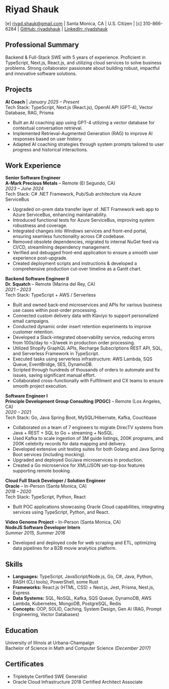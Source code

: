 # Riyad Shauk
[e] riyad.shauk@gmail.com | Santa Monica, CA | U.S. Citizen | [c] 310-866-6284 | [GitHub: riyadshauk](https://github.com/riyadshauk) | [LinkedIn: riyadshauk](https://www.linkedin.com/in/riyadshauk)

## Professional Summary
Backend & Full-Stack SWE with 5 years of experience. Proficient in TypeScript, Next.js, React.js, and utilizing cloud services to solve business problems. Strong collaborator passionate about building robust, impactful and innovative software solutions.

## Projects
**AI Coach** | *January 2025 – Present*  
Tech Stack: TypeScript, Next.js (React.js), OpenAI API (GPT-4), Vector Database, RAG, Prisma  

- Built an AI coaching app using GPT-4 utilizing a vector database for contextual conversation retrieval.
- Implemented Retrieval-Augmented Generation (RAG) to improve AI responses based on user history.
- Adapted AI coaching strategies through system prompts tailored to user progress and historical interactions.

## Work Experience
**Senior Software Engineer**  
**A-Mark Precious Metals** – Remote (El Segundo, CA)  
*2023 – June 2024*  
Tech Stack: C# .NET Framework, Pub/Sub architecture via Azure ServiceBus

- Upgraded on-prem data transfer layer of .NET Framework web app to Azure ServiceBus, enhancing maintainability.
- Introduced functional tests for Azure ServiceBus, improving system robustness and coverage.
- Integrated changes into Windows services and front-end portal, ensuring seamless functionality across C# codebase.
- Removed obsolete dependencies, migrated to internal NuGet feed via CI/CD, streamlining dependency management.
- Verified and debugged front-end application to ensure a smooth user experience post-upgrade.
- Created deployment scripts and instructions & developed a comprehensive production cut-over timeline as a Gantt chart.

**Backend Software Engineer II**  
**Dr. Squatch** – Remote (Marina del Rey, CA)  
*2021 – 2023*  
Tech Stack: TypeScript + AWS / Serverless

- Built and owned back-end microservices and APIs for various business use cases within post-order processing.
- Connected custom delivery data with Klaviyo to support personalized email campaigns.
- Conducted dynamic order insert retention experiments to improve customer retention.
- Developed a Slack-integrated observability service, reducing errors from 100s/day to ~3/week in production order processing.
- Utilized Shopify GraphQL APIs, Recharge Subscriptions REST API, SQL, and Serverless Framework in TypeScript.
- Executed tasks using serverless infrastructure: AWS Lambda, SQS Queue, EventBridge, SES, DynamoDB.
- Scripted through hundreds of thousands of orders to automate and fix issues, saving significant manual effort.
- Collaborated cross-functionally with Fulfillment and CX teams to ensure smooth project execution.

**Software Engineer I**  
**Principle Development Group Consulting (PDGC)** – Remote (Los Angeles, CA)  
*2020 – 2021*  
Tech Stack: Go, Java Spring Boot, MySQL/Hibernate, Kafka, Couchbase

- Collaborated on a team of 7 engineers to migrate DirecTV systems from Java + REST + SQL to Go + streaming + NoSQL.
- Used Kafka to scale ingestion of 3M guide listings, 200K programs, and 200K celebrity records for data mapping and delivery.
- Developed extensive unit testing suites for both Golang and Java Spring Boot services (including mocking).
- Upgraded and deployed Go/Java microservices in production.
- Created a Go microservice for XML/JSON set-top-box features supporting remote booking.
     

**Cloud Full Stack Developer / Solution Engineer**  
**Oracle** – In-Person (Santa Monica, CA)  
*2018 – 2020*  
Tech Stack: TypeScript, Python, React  

- Built POC applications showcasing Oracle Cloud capabilities, integrating services using TypeScript, Python, and React.

**Video Genome Project** – In-Person (Santa Monica, CA)  
**NodeJS Software Developer Intern**  
*Summer 2015, Summer 2016*

- Developed and deployed code for web scraping and ETL, optimizing data pipelines for a B2B movie analytics platform.

## Skills
- **Languages:** TypeScript, JavaScript/Node.js, Go, C#, Java, Python, BASH (CLI tools), PowerShell, some Rust  
- **Frameworks:** React.js (HTML, CSS) + Next.js, Jest, Prisma, Nest.js, Express  
- **Data Systems:** SQL, NoSQL, Kafka, SQS Queue, DynamoDB, AWS Lambda, Kubernetes, MongoDB, PostgreSQL, Redis  
- **Concepts:** OOP, SOLID, Caching, System Design, Gen AI (RAG, Prompt Engineering, Vector Databases)

## Education
University of Illinois at Urbana-Champaign  
Bachelor of Science in Math and Computer Science *(December 2017)*

## Certificates
- Triplebyte Certified SWE Generalist 
- Oracle Cloud Infrastructure 2018 Certified Architect Associate